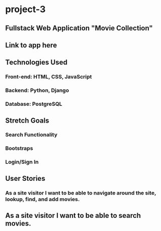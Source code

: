 # project-3

## Fullstack Web Application "Movie Collection"

## Link to app here 

## Technologies Used 
### Front-end: HTML, CSS, JavaScript
### Backend: Python, Django
### Database: PostgreSQL

## Stretch Goals 
### Search Functionality 
### Bootstraps
### Login/Sign In 

## User Stories 
### As a site visitor I want to be able to navigate around the site, lookup, find, and add movies. 
## As a site visitor I want to be able to search movies. 
